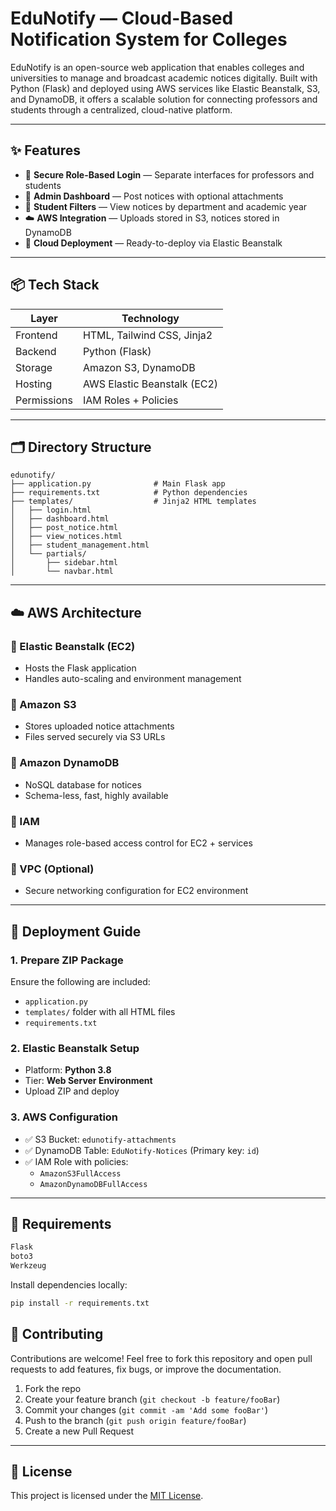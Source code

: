 # EduNotify — Cloud-Based Notification System for Colleges

EduNotify is an open-source web application that enables colleges and universities to manage and broadcast academic notices digitally. Built with Python (Flask) and deployed using AWS services like Elastic Beanstalk, S3, and DynamoDB, it offers a scalable solution for connecting professors and students through a centralized, cloud-native platform.

---

## ✨ Features

- 🔐 **Secure Role-Based Login** — Separate interfaces for professors and students
- 📢 **Admin Dashboard** — Post notices with optional attachments
- 🎯 **Student Filters** — View notices by department and academic year
- ☁️ **AWS Integration** — Uploads stored in S3, notices stored in DynamoDB
- 🚀 **Cloud Deployment** — Ready-to-deploy via Elastic Beanstalk

---

## 📦 Tech Stack

| Layer           | Technology                     |
|----------------|---------------------------------|
| Frontend       | HTML, Tailwind CSS, Jinja2     |
| Backend        | Python (Flask)                 |
| Storage        | Amazon S3, DynamoDB            |
| Hosting        | AWS Elastic Beanstalk (EC2)    |
| Permissions    | IAM Roles + Policies           |

---

## 🗂️ Directory Structure

```
edunotify/
├── application.py              # Main Flask app
├── requirements.txt            # Python dependencies
├── templates/                  # Jinja2 HTML templates
│   ├── login.html
│   ├── dashboard.html
│   ├── post_notice.html
│   ├── view_notices.html
│   ├── student_management.html
│   └── partials/
│       ├── sidebar.html
│       └── navbar.html
```

---

## ☁️ AWS Architecture

### 🔹 Elastic Beanstalk (EC2)
- Hosts the Flask application
- Handles auto-scaling and environment management

### 🔹 Amazon S3
- Stores uploaded notice attachments
- Files served securely via S3 URLs

### 🔹 Amazon DynamoDB
- NoSQL database for notices
- Schema-less, fast, highly available

### 🔹 IAM
- Manages role-based access control for EC2 + services

### 🔹 VPC (Optional)
- Secure networking configuration for EC2 environment

---

## 🚀 Deployment Guide

### 1. Prepare ZIP Package
Ensure the following are included:

- `application.py`
- `templates/` folder with all HTML files
- `requirements.txt`

### 2. Elastic Beanstalk Setup
- Platform: **Python 3.8**
- Tier: **Web Server Environment**
- Upload ZIP and deploy

### 3. AWS Configuration
- ✅ S3 Bucket: `edunotify-attachments`
- ✅ DynamoDB Table: `EduNotify-Notices` (Primary key: `id`)
- ✅ IAM Role with policies:
  - `AmazonS3FullAccess`
  - `AmazonDynamoDBFullAccess`

---

## 🧪 Requirements

```bash
Flask
boto3
Werkzeug
```

Install dependencies locally:
```bash
pip install -r requirements.txt
```

## 🤝 Contributing

Contributions are welcome! Feel free to fork this repository and open pull requests to add features, fix bugs, or improve the documentation.

1. Fork the repo
2. Create your feature branch (`git checkout -b feature/fooBar`)
3. Commit your changes (`git commit -am 'Add some fooBar'`)
4. Push to the branch (`git push origin feature/fooBar`)
5. Create a new Pull Request

---

## 📄 License

This project is licensed under the [MIT License](LICENSE).

